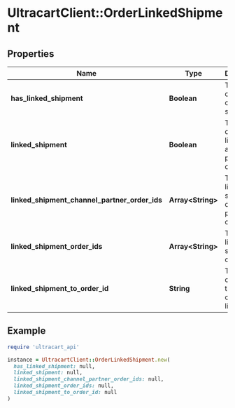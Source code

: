 # UltracartClient::OrderLinkedShipment

## Properties

| Name | Type | Description | Notes |
| ---- | ---- | ----------- | ----- |
| **has_linked_shipment** | **Boolean** | True if this order has child linked shipments | [optional] |
| **linked_shipment** | **Boolean** | True if this order is linked to another parent order | [optional] |
| **linked_shipment_channel_partner_order_ids** | **Array&lt;String&gt;** | The child linked shipment channel partner order ids | [optional] |
| **linked_shipment_order_ids** | **Array&lt;String&gt;** | The child linked shipment order ids | [optional] |
| **linked_shipment_to_order_id** | **String** | The parent order id that this one is linked to | [optional] |

## Example

```ruby
require 'ultracart_api'

instance = UltracartClient::OrderLinkedShipment.new(
  has_linked_shipment: null,
  linked_shipment: null,
  linked_shipment_channel_partner_order_ids: null,
  linked_shipment_order_ids: null,
  linked_shipment_to_order_id: null
)
```


